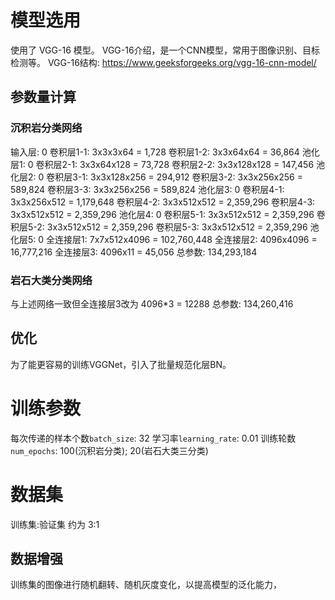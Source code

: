 # 模型选用
使用了 VGG-16 模型。
VGG-16介绍，是一个CNN模型，常用于图像识别、目标检测等。
VGG-16结构: https://www.geeksforgeeks.org/vgg-16-cnn-model/

## 参数量计算
### 沉积岩分类网络
输入层: 0
卷积层1-1: 3x3x3x64 = 1,728
卷积层1-2: 3x3x64x64 = 36,864
池化层1: 0
卷积层2-1: 3x3x64x128 = 73,728
卷积层2-2: 3x3x128x128 = 147,456
池化层2: 0
卷积层3-1: 3x3x128x256 = 294,912
卷积层3-2: 3x3x256x256 = 589,824
卷积层3-3: 3x3x256x256 = 589,824
池化层3: 0
卷积层4-1: 3x3x256x512 = 1,179,648
卷积层4-2: 3x3x512x512 = 2,359,296
卷积层4-3: 3x3x512x512 = 2,359,296
池化层4: 0
卷积层5-1: 3x3x512x512 = 2,359,296
卷积层5-2: 3x3x512x512 = 2,359,296
卷积层5-3: 3x3x512x512 = 2,359,296
池化层5: 0
全连接层1: 7x7x512x4096 = 102,760,448
全连接层2: 4096x4096 = 16,777,216
全连接层3: 4096x11 = 45,056
总参数: 134,293,184

### 岩石大类分类网络
与上述网络一致但全连接层3改为 4096*3 = 12288
总参数: 134,260,416

## 优化
为了能更容易的训练VGGNet，引入了批量规范化层BN。

# 训练参数
每次传递的样本个数`batch_size`: 32
学习率`learning_rate`: 0.01
训练轮数`num_epochs`: 100(沉积岩分类); 20(岩石大类三分类)

# 数据集
训练集:验证集 约为 3:1

## 数据增强
训练集的图像进行随机翻转、随机灰度变化，以提高模型的泛化能力，
